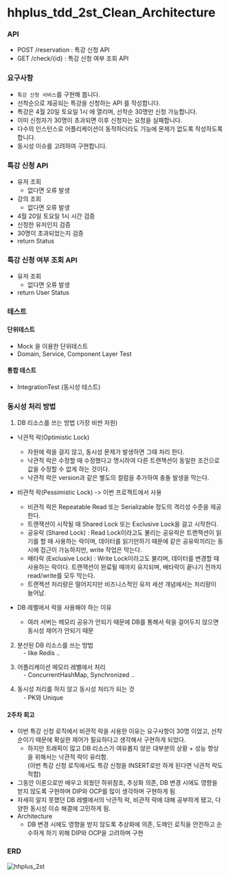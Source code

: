# hhplus_tdd_2st_Clean_Architecture

### API
- POST /reservation : 특강 신청 API
- GET /check/{id} : 특강 신청 여부 조회 API

### 요구사항
- `특강 신청 서비스`를 구현해 봅니다.
- 선착순으로 제공되는 특강을 신청하는 API 를 작성합니다.
- 특강은 4월 20일 토요일 1시 에 열리며, 선착순 30명만 신청 가능합니다.
- 이미 신청자가 30명이 초과되면 이후 신청자는 요청을 실패합니다.
- 다수의 인스턴스로 어플리케이션이 동작하더라도 기능에 문제가 없도록 작성하도록 합니다.
- 동시성 이슈를 고려하여 구현합니다.

### 특강 신청 API
- 유저 조회
  - 없다면 오류 발생
- 강의 조회
  - 없다면 오류 발생
- 4월 20일 토요일 1시 시간 검증
- 신청한 유저인지 검증
- 30명이 초과되었는지 검증
- return Status

### 특강 신청 여부 조회 API
- 유저 조회
  - 없다면 오류 발생
- return User Status

### 테스트
#### 단위테스트
- Mock 을 이용한 단위테스트
- Domain, Service, Component Layer Test
#### 통합 테스트
- IntegrationTest (동시성 테스트)

### 동시성 처리 방법
1. DB 리소스를 쓰는 방법 (가장 비싼 자원)
- 낙관적 락(Optimistic Lock)
  - 자원에 락을 걸지 않고, 동시성 문제가 발생하면 그때 처리 한다.
  - 낙관적 락은 수정할 때 수정했다고 명시하여 다른 트랜잭션이 동일한 조건으로 값을 수정할 수 없게 하는 것이다.
  - 낙관적 락은 version과 같은 별도의 컬럼을 추가하여 충돌 발생을 막는다.
    
- 비관적 락(Pessimistic Lock) -> 이번 프로젝트에서 사용
  - 비관적 락은 Repeatable Read 또는 Serializable 정도의 격리성 수준을 제공한다.
  - 트랜잭션이 시작될 때 Shared Lock 또는 Exclusive Lock을 걸고 시작한다.
  - 공유락 (Shared Lock) : Read Lock이라고도 불리는 공유락은 트랜잭션이 읽기를 할 때 사용하는 락이며, 데이터를 읽기만하기 때문에 같은 공유락끼리는 동시에 접근이 가능하지만, write 작업은 막는다.
  - 배타락 (Exclusive Lock) : Write Lock이라고도 불리며, 데이터를 변경할 때 사용하는 락이다. 트랜잭션이 완료될 때까지 유지되며, 배타락이 끝나기 전까지 read/write를 모두 막는다.
  - 트랜젝션 처리량은 떨어지지만 비즈니스적인 유저 세션 개념에서는 처리량이 늘어남.

- DB 레벨에서 락을 사용해야 하는 이유
    - 여러 서버는 메모리 공유가 안되기 때문에 DB를 통해서 락을 걸어두지 않으면 동시성 제어가 안되기 때문
  
2. 분산된 DB 리소스를 쓰는 방법<br/>
 - like Redis ..
   
4. 어플리케이션 메모리 레벨에서 처리<br/>
 - ConcurrentHashMap, Synchronized ..

5. 동시성 처리를 하지 않고 동시성 처리가 되는 것 <br/>
 - PK와 Unique

#### 2주차 회고
- 이번 특강 신청 로직에서 비관적 락을 사용한 이유는 요구사항이 30명 이었고, 선착순이기 때문에 확실한 제어가 필요하다고 생각해서 구현하게 되었다.
  - 하지만 트래픽이 많고 DB 리소스가 여유롭지 않은 대부분의 상황 + 성능 향상을 위해서는 낙관적 락이 유리함. <br/>(이번 특강 신청 로직에서도 특강 신청을 INSERT로만 하게 된다면 낙관적 락도 적합)
- 그동안 이론으로만 배우고 외웠던 하위참조, 추상화 의존, DB 변경 시에도 영향을 받지 않도록 구현하며 DIP와 OCP를 많이 생각하며 구현하게 됨
- 자세히 알지 못했던 DB 레벨에서의 낙관적 락, 비관적 락에 대해 공부하게 됐고, 다양한 동시성 이슈 해결에 고민하게 됨.
- Architecture
  - DB 변경 시에도 영향을 받지 않도록 추상화에 의존, 도메인 로직을 안전하고 순수하게 하기 위해 DIP와 OCP을 고려하며 구현 


### ERD
![hhplus_2st](https://github.com/corncode8/hhplus_tdd_2st/assets/127717982/391ef0b4-d54a-46b2-8f16-8677f91aeae0)
